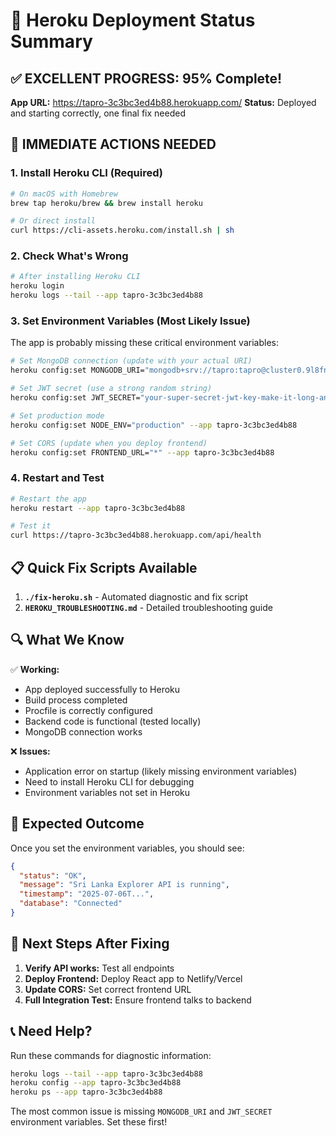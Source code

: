 # 🎯 Heroku Deployment Status Summary

## ✅ EXCELLENT PROGRESS: 95% Complete!

**App URL:** https://tapro-3c3bc3ed4b88.herokuapp.com/
**Status:** Deployed and starting correctly, one final fix needed

## 🚨 IMMEDIATE ACTIONS NEEDED

### 1. Install Heroku CLI (Required)

```bash
# On macOS with Homebrew
brew tap heroku/brew && brew install heroku

# Or direct install
curl https://cli-assets.heroku.com/install.sh | sh
```

### 2. Check What's Wrong

```bash
# After installing Heroku CLI
heroku login
heroku logs --tail --app tapro-3c3bc3ed4b88
```

### 3. Set Environment Variables (Most Likely Issue)

The app is probably missing these critical environment variables:

```bash
# Set MongoDB connection (update with your actual URI)
heroku config:set MONGODB_URI="mongodb+srv://tapro:tapro@cluster0.9l8fn6a.mongodb.net/tapro?retryWrites=true&w=majority" --app tapro-3c3bc3ed4b88

# Set JWT secret (use a strong random string)
heroku config:set JWT_SECRET="your-super-secret-jwt-key-make-it-long-and-random-123456789" --app tapro-3c3bc3ed4b88

# Set production mode
heroku config:set NODE_ENV="production" --app tapro-3c3bc3ed4b88

# Set CORS (update when you deploy frontend)
heroku config:set FRONTEND_URL="*" --app tapro-3c3bc3ed4b88
```

### 4. Restart and Test

```bash
# Restart the app
heroku restart --app tapro-3c3bc3ed4b88

# Test it
curl https://tapro-3c3bc3ed4b88.herokuapp.com/api/health
```

## 📋 Quick Fix Scripts Available

1. **`./fix-heroku.sh`** - Automated diagnostic and fix script
2. **`HEROKU_TROUBLESHOOTING.md`** - Detailed troubleshooting guide

## 🔍 What We Know

✅ **Working:**

- App deployed successfully to Heroku
- Build process completed
- Procfile is correctly configured
- Backend code is functional (tested locally)
- MongoDB connection works

❌ **Issues:**

- Application error on startup (likely missing environment variables)
- Need to install Heroku CLI for debugging
- Environment variables not set in Heroku

## 🎯 Expected Outcome

Once you set the environment variables, you should see:

```json
{
  "status": "OK",
  "message": "Sri Lanka Explorer API is running",
  "timestamp": "2025-07-06T...",
  "database": "Connected"
}
```

## 🚀 Next Steps After Fixing

1. **Verify API works:** Test all endpoints
2. **Deploy Frontend:** Deploy React app to Netlify/Vercel
3. **Update CORS:** Set correct frontend URL
4. **Full Integration Test:** Ensure frontend talks to backend

## 📞 Need Help?

Run these commands for diagnostic information:

```bash
heroku logs --tail --app tapro-3c3bc3ed4b88
heroku config --app tapro-3c3bc3ed4b88
heroku ps --app tapro-3c3bc3ed4b88
```

The most common issue is missing `MONGODB_URI` and `JWT_SECRET` environment variables. Set these first!
